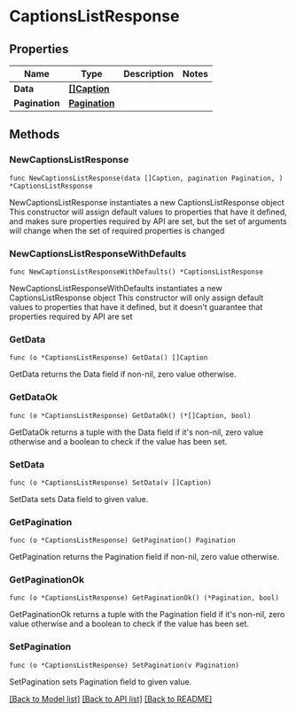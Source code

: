 # CaptionsListResponse

## Properties

Name | Type | Description | Notes
------------ | ------------- | ------------- | -------------
**Data** | [**[]Caption**](Caption.md) |  | 
**Pagination** | [**Pagination**](Pagination.md) |  | 

## Methods

### NewCaptionsListResponse

`func NewCaptionsListResponse(data []Caption, pagination Pagination, ) *CaptionsListResponse`

NewCaptionsListResponse instantiates a new CaptionsListResponse object
This constructor will assign default values to properties that have it defined,
and makes sure properties required by API are set, but the set of arguments
will change when the set of required properties is changed

### NewCaptionsListResponseWithDefaults

`func NewCaptionsListResponseWithDefaults() *CaptionsListResponse`

NewCaptionsListResponseWithDefaults instantiates a new CaptionsListResponse object
This constructor will only assign default values to properties that have it defined,
but it doesn't guarantee that properties required by API are set

### GetData

`func (o *CaptionsListResponse) GetData() []Caption`

GetData returns the Data field if non-nil, zero value otherwise.

### GetDataOk

`func (o *CaptionsListResponse) GetDataOk() (*[]Caption, bool)`

GetDataOk returns a tuple with the Data field if it's non-nil, zero value otherwise
and a boolean to check if the value has been set.

### SetData

`func (o *CaptionsListResponse) SetData(v []Caption)`

SetData sets Data field to given value.


### GetPagination

`func (o *CaptionsListResponse) GetPagination() Pagination`

GetPagination returns the Pagination field if non-nil, zero value otherwise.

### GetPaginationOk

`func (o *CaptionsListResponse) GetPaginationOk() (*Pagination, bool)`

GetPaginationOk returns a tuple with the Pagination field if it's non-nil, zero value otherwise
and a boolean to check if the value has been set.

### SetPagination

`func (o *CaptionsListResponse) SetPagination(v Pagination)`

SetPagination sets Pagination field to given value.



[[Back to Model list]](../README.md#documentation-for-models) [[Back to API list]](../README.md#documentation-for-api-endpoints) [[Back to README]](../README.md)



